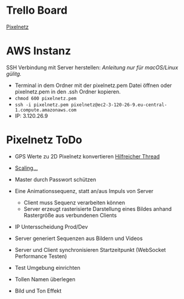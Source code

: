 # Trello Board

[Pixelnetz](https://trello.com/b/mGaOpOxx/pixelnetz)

# AWS Instanz

SSH Verbindung mit Server herstellen:
*Anleitung nur für macOS/Linux gülitg.*
- Terminal in dem Ordner mit der pixelnetz.pem Datei öffnen oder pixelnetz.pem in den .ssh Ordner kopieren.
- `chmod 600 pixelnetz.pem`
- `ssh -i pixelnetz.pem pixelnetz@ec2-3-120-26-9.eu-central-1.compute.amazonaws.com`
- IP: 3.120.26.9

# Pixelnetz ToDo

- GPS Werte zu 2D Pixelnetz konvertieren [Hilfreicher Thread](https://stackoverflow.com/questions/2651099/convert-long-lat-to-pixel-x-y-on-a-given-picture)
- [Scaling...](https://blog.jayway.com/2015/04/13/600k-concurrent-websocket-connections-on-aws-using-node-js/)

- Master durch Passwort schützen
- Eine Animationssequenz, statt an/aus Impuls von Server
  - Client muss Sequenz verarbeiten können
  - Server erzeugt rasterisierte Darstellung eines Bildes anhand Rastergröße aus verbundenen Clients
- IP Untersscheidung Prod/Dev
- Server generiert Sequenzen aus Bildern und Videos
- Server und Client synchronisieren Startzeitpunkt (WebSocket Performance Testen)
- Test Umgebung einrichten
- Tollen Namen überlegen
- Bild und Ton Effekt 
